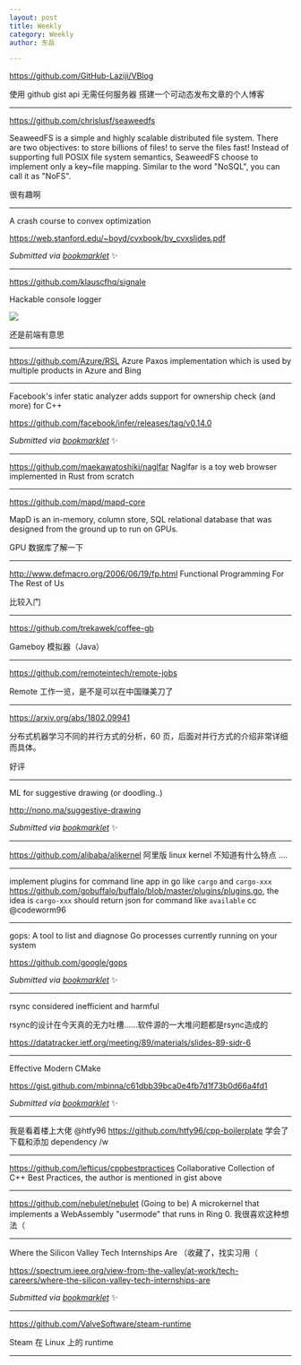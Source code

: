 ```yaml
---
layout: post
title: Weekly
category: Weekly
author: 东岳

---
```


https://github.com/GitHub-Laziji/VBlog

使用 github gist api 无需任何服务器 搭建一个可动态发布文章的个人博客

***

https://github.com/chrislusf/seaweedfs

SeaweedFS is a simple and highly scalable distributed file system. There are two objectives: to store billions of files! to serve the files fast! Instead of supporting full POSIX file system semantics, SeaweedFS choose to implement only a key~file mapping. Similar to the word "NoSQL", you can call it as "NoFS".

很有趣啊

***

A crash course to convex optimization

https://web.stanford.edu/~boyd/cvxbook/bv_cvxslides.pdf

 *Submitted via [bookmarklet](https://gist.github.com/htfy96/301ae2b1c477a4a644e943bbc27c9588)* :sparkles:

***

https://github.com/klauscfhq/signale

Hackable console logger

![](https://camo.githubusercontent.com/dd0ad939bce8e21b2f9afbf0db794a0de7422c5f/68747470733a2f2f63646e2e7261776769742e636f6d2f6b6c617573636668712f7369676e616c652f32643862636666382f6d656469612f6865616465722e706e67)

还是前端有意思

***

https://github.com/Azure/RSL Azure Paxos implementation which is used by multiple products in Azure and Bing

***

Facebook's infer static analyzer adds support for ownership check (and more) for C++

https://github.com/facebook/infer/releases/tag/v0.14.0

 *Submitted via [bookmarklet](https://gist.github.com/htfy96/301ae2b1c477a4a644e943bbc27c9588)* :sparkles:

***

https://github.com/maekawatoshiki/naglfar Naglfar is a toy web browser implemented in Rust from scratch

***

https://github.com/mapd/mapd-core

MapD is an in-memory, column store, SQL relational database that was designed from the ground up to run on GPUs.

GPU 数据库了解一下

***

http://www.defmacro.org/2006/06/19/fp.html Functional Programming For The Rest of Us

比较入门

***

https://github.com/trekawek/coffee-gb

Gameboy 模拟器（Java）

***

https://github.com/remoteintech/remote-jobs

Remote 工作一览，是不是可以在中国赚美刀了

***

https://arxiv.org/abs/1802.09941

分布式机器学习不同的并行方式的分析，60 页，后面对并行方式的介绍非常详细而具体。

好评

***

ML for suggestive drawing (or doodling..)

http://nono.ma/suggestive-drawing

 *Submitted via [bookmarklet](https://gist.github.com/htfy96/301ae2b1c477a4a644e943bbc27c9588)* :sparkles:

***

https://github.com/alibaba/alikernel 阿里版 linux kernel 不知道有什么特点 .... 

***

implement plugins for command line app in go like `cargo` and `cargo-xxx` https://github.com/gobuffalo/buffalo/blob/master/plugins/plugins.go, the idea is `cargo-xxx` should return json for command like `available` cc @codeworm96 

***

gops: A tool to list and diagnose Go processes currently running on your system

https://github.com/google/gops

 *Submitted via [bookmarklet](https://gist.github.com/htfy96/301ae2b1c477a4a644e943bbc27c9588)* :sparkles:

***

rsync considered inefficient and harmful	

rsync的设计在今天真的无力吐槽……软件源的一大堆问题都是rsync造成的

https://datatracker.ietf.org/meeting/89/materials/slides-89-sidr-6

***

Effective Modern CMake

https://gist.github.com/mbinna/c61dbb39bca0e4fb7d1f73b0d66a4fd1

 *Submitted via [bookmarklet](https://gist.github.com/htfy96/301ae2b1c477a4a644e943bbc27c9588)* :sparkles:

***

我是看着楼上大佬 @htfy96 https://github.com/htfy96/cpp-boilerplate 学会了下载和添加 dependency /w

***

https://github.com/lefticus/cppbestpractices Collaborative Collection of C++ Best Practices, the author is mentioned in gist above

***

https://github.com/nebulet/nebulet (Going to be) A microkernel that implements a WebAssembly "usermode" that runs in Ring 0. 我很喜欢这种想法（

***

Where the Silicon Valley Tech Internships Are （收藏了，找实习用（

https://spectrum.ieee.org/view-from-the-valley/at-work/tech-careers/where-the-silicon-valley-tech-internships-are

 *Submitted via [bookmarklet](https://gist.github.com/htfy96/301ae2b1c477a4a644e943bbc27c9588)* :sparkles:

***

https://github.com/ValveSoftware/steam-runtime

Steam 在 Linux 上的 runtime

***


